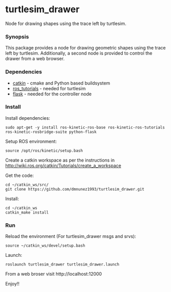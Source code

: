 # turtlesim_drawer

Node for drawing shapes using the trace left by turtlesim.

### Synopsis

This package provides a node for drawing geometric shapes using the trace left by turtlesim.
Additionally, a second node is provided to control the drawer from a web browser.

### Dependencies
* [catkin](http://www.ros.org/wiki/catkin) - cmake and Python based buildsystem
* [ros_tutorials](https://github.com/ros/ros_tutorials) - needed for turtlesim
* [flask](https://github.com/pallets/flask) - needed for the controller node

### Install

Install dependencies:

    sudo apt-get -y install ros-kinetic-ros-base ros-kinetic-ros-tutorials ros-kinetic-rosbridge-suite python-flask

Setup ROS environment:

    source /opt/ros/kinetic/setup.bash

Create a catkin workspace as per the instructions in http://wiki.ros.org/catkin/Tutorials/create_a_workspace

Get the code:

    cd ~/catkin_ws/src/
    git clone https://github.com/dmnunez1993/turtlesim_drawer.git

Install:

    cd ~/catkin_ws
    catkin_make install

### Run

Reload the environment (For turtlesim_drawer msgs and srvs):

    source ~/catkin_ws/devel/setup.bash

Launch:

    roslaunch turtlesim_drawer turtlesim_drawer.launch

From a web broser visit http://localhost:12000

Enjoy!!

